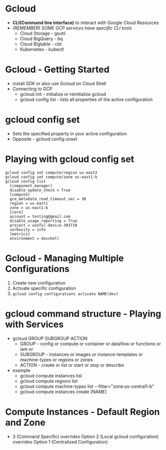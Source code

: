 # Gcloud
- **CLI(Command line interface)** to interact with Google Cloud Resources
- *(REMEMBER) SOME GCP services have specific CLI tools*
  - Cloud Storage - gsutil
  - Cloud BigQuery - bq
  - Cloud Bigtable - cbt
  - Kubernetes - kubectl
# Gcloud - Getting Started
- install SDK or also use Gcloud on Cloud Shell
- Connecting to GCP
  - gcloud init - initialize or reinitialize gcloud
  - gcloud config list - lists all properties of the active configuration
# gcloud config set
- Sets the specified property in your active configuration
- Opposite - gcloud config unset
# Playing with gcloud config set
```
gcloud config set compute/region us-east2
gcloud config set compute/zone us-east1-b
gcloud config list
  [component_manager]
  disable_update_check = True
  [compute]
  gce_metadata_read_timeout_sec = 30
  region = us-east1
  zone = us-east1-b
  [core]
  account = testing@gmail.com
  disable_usage_reporting = True
  project = useful-device-303710
  verbosity = info
  [metrics]
  environment = devshell
```
# Gcloud - Managing Multiple Configurations
1. Create new configuration
2. Activate specific configuration
3. ```gcloud config configurations activate NAME(dev)```
# gcloud command structure - Playing with Services
- gcloud GROUP SUBGROUP ACTION
  - GROUP - config or compute or container or dataflow or functions or iam or
  - SUBGROUP - instances or images or instance-templates or machine-types or regions or zones
  - ACTION - create or list or start or stop or describe
- example
  - gcloud compute instances list
  - gcloud compute regions list
  - gcloud compute machine-types list --filter="zone:us-central1-b"
  - gcloud compute instances create [NAME]
# Compute Instances - Default Region and Zone
- 3 (Command Specific) overrides Option 2 (Local gcloud configuration) overrides Option 1 (Centralized Configuration)

